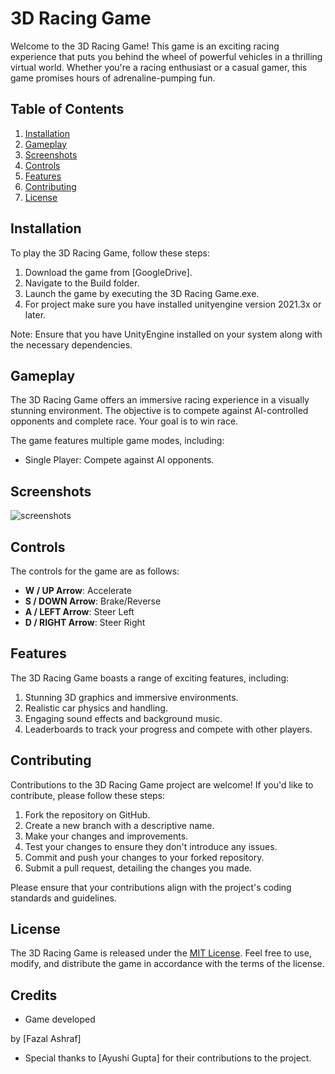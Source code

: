 # 3D Racing Game

Welcome to the 3D Racing Game! This game is an exciting racing experience that puts you behind the wheel of powerful vehicles in a thrilling virtual world. Whether you're a racing enthusiast or a casual gamer, this game promises hours of adrenaline-pumping fun.

## Table of Contents
1. [Installation](#installation)
2. [Gameplay](#gameplay)
3. [Screenshots](#screenshots)
4. [Controls](#controls)
5. [Features](#features)
6. [Contributing](#contributing)
7. [License](#license)

## Installation<a name="installation"></a>

To play the 3D Racing Game, follow these steps:

1. Download the game from [GoogleDrive].
2. Navigate to the Build folder.
3. Launch the game by executing the 3D Racing Game.exe.
4. For project make sure you have installed unityengine version 2021.3x or later.


Note: Ensure that you have UnityEngine installed on your system along with the necessary dependencies.

## Gameplay<a name="gameplay"></a>

The 3D Racing Game offers an immersive racing experience in a visually stunning environment. The objective is to compete against AI-controlled opponents and complete race. Your goal is to win race.

The game features multiple game modes, including:

- Single Player: Compete against AI opponents.


## Screenshots<a name="screenshots"></a>

![screenshots](https://github.com/Fazal-Ashraf-AURORA/3DArcadeRacing/assets/33286031/9f613a3f-fa46-45ee-9941-ef697959774a)

## Controls<a name="controls"></a>

The controls for the game are as follows:

- **W / UP Arrow**: Accelerate
- **S / DOWN Arrow**: Brake/Reverse
- **A / LEFT Arrow**: Steer Left
- **D / RIGHT Arrow**: Steer Right


## Features<a name="features"></a>

The 3D Racing Game boasts a range of exciting features, including:

1. Stunning 3D graphics and immersive environments.
2. Realistic car physics and handling.
3. Engaging sound effects and background music.
4. Leaderboards to track your progress and compete with other players.

## Contributing<a name="contributing"></a>

Contributions to the 3D Racing Game project are welcome! If you'd like to contribute, please follow these steps:

1. Fork the repository on GitHub.
2. Create a new branch with a descriptive name.
3. Make your changes and improvements.
4. Test your changes to ensure they don't introduce any issues.
5. Commit and push your changes to your forked repository.
6. Submit a pull request, detailing the changes you made.

Please ensure that your contributions align with the project's coding standards and guidelines.

## License<a name="license"></a>

The 3D Racing Game is released under the [MIT License](https://opensource.org/licenses/MIT). Feel free to use, modify, and distribute the game in accordance with the terms of the license.

## Credits

- Game developed

 by [Fazal Ashraf]
- Special thanks to [Ayushi Gupta] for their contributions to the project.
